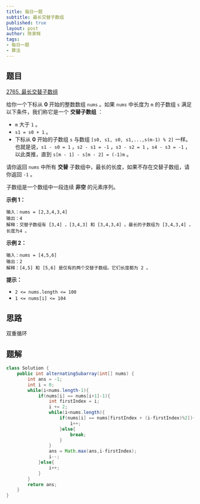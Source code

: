 ```yaml
---
title: 每日一题
subtitle: 最长交替子数组
published: true
layout: post
author: 陈家辉
tags:
- 每日一题
- 算法
---
```


## 题目

[2765. 最长交替子数组](https://leetcode.cn/problems/longest-alternating-subarray/)

给你一个下标从 **0** 开始的整数数组 `nums` 。如果 `nums` 中长度为 `m` 的子数组 `s` 满足以下条件，我们称它是一个 **交替子数组** ：

- `m` 大于 `1` 。
- `s1 = s0 + 1` 。
- 下标从 **0** 开始的子数组 `s` 与数组 `[s0, s1, s0, s1,...,s(m-1) % 2]` 一样。也就是说，`s1 - s0 = 1` ，`s2 - s1 = -1` ，`s3 - s2 = 1` ，`s4 - s3 = -1` ，以此类推，直到 `s[m - 1] - s[m - 2] = (-1)m` 。

请你返回 `nums` 中所有 **交替** 子数组中，最长的长度，如果不存在交替子数组，请你返回 `-1` 。

子数组是一个数组中一段连续 **非空** 的元素序列。

 

**示例 1：**

```
输入：nums = [2,3,4,3,4]
输出：4
解释：交替子数组有 [3,4] ，[3,4,3] 和 [3,4,3,4] 。最长的子数组为 [3,4,3,4] ，长度为4 。
```

**示例 2：**

```
输入：nums = [4,5,6]
输出：2
解释：[4,5] 和 [5,6] 是仅有的两个交替子数组。它们长度都为 2 。
```

 

**提示：**

- `2 <= nums.length <= 100`
- `1 <= nums[i] <= 104`

## 思路

双重循环

## 题解

```java
class Solution {
    public int alternatingSubarray(int[] nums) {
        int ans = -1;
        int i = 0;
        while(i<nums.length-1){
            if(nums[i] == nums[i+1]-1){
                int firstIndex = i;
                i += 2;
                while(i<nums.length){
                    if(nums[i] == nums[firstIndex + (i-firstIndex)%2]){
                        i++;
                    }else{
                        break;
                    }
                }
                ans = Math.max(ans,i-firstIndex);
                i--;
            }else{
                i++;
            }
        }
        return ans;
    }
}
```

